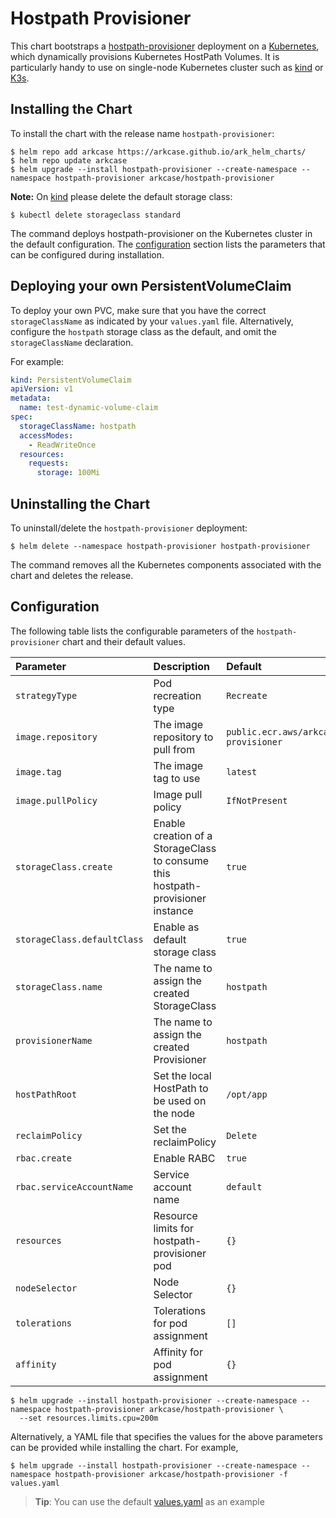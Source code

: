 # Hostpath Provisioner

This chart bootstraps a [hostpath-provisioner](https://github.com/ArkCase/ark_hostpath_provisioner) deployment on a [Kubernetes](http://kubernetes.io), which dynamically provisions Kubernetes HostPath Volumes. It is particularly handy to use on single-node Kubernetes cluster such as [kind](https://github.com/kubernetes-sigs/kind) or [K3s](https://k3s.io).

## Installing the Chart

To install the chart with the release name `hostpath-provisioner`:

```console
$ helm repo add arkcase https://arkcase.github.io/ark_helm_charts/
$ helm repo update arkcase
$ helm upgrade --install hostpath-provisioner --create-namespace --namespace hostpath-provisioner arkcase/hostpath-provisioner
```

**Note:** On [kind](https://github.com/kubernetes-sigs/kind) please delete the default storage class:

```console
$ kubectl delete storageclass standard
```

The command deploys hostpath-provisioner on the Kubernetes cluster in the default configuration. The [configuration](#configuration) section lists the parameters that can be configured during installation.

## Deploying your own PersistentVolumeClaim

To deploy your own PVC, make sure that you have the correct `storageClassName` as indicated by your `values.yaml` file. Alternatively, configure the `hostpath` storage class as the default, and omit the `storageClassName` declaration.

For example:

```yaml
kind: PersistentVolumeClaim
apiVersion: v1
metadata:
  name: test-dynamic-volume-claim
spec:
  storageClassName: hostpath
  accessModes:
    - ReadWriteOnce
  resources:
    requests:
      storage: 100Mi
```

## Uninstalling the Chart

To uninstall/delete the `hostpath-provisioner` deployment:

```console
$ helm delete --namespace hostpath-provisioner hostpath-provisioner
```

The command removes all the Kubernetes components associated with the chart and
deletes the release.

## Configuration

The following table lists the configurable parameters of the `hostpath-provisioner` chart and their default values.

| Parameter                      | Description                                                                       | Default                               |
|:-------------------------------|:----------------------------------------------------------------------------------|:--------------------------------------|
| `strategyType`                 | Pod recreation type                                                               | `Recreate`                            |
| `image.repository`             | The image repository to pull from                                                 | `public.ecr.aws/arkcase/hostpath-provisioner` |
| `image.tag`                    | The image tag to use                                                              | `latest`                              |
| `image.pullPolicy`             | Image pull policy                                                                 | `IfNotPresent`                        |
| `storageClass.create`          | Enable creation of a StorageClass to consume this hostpath-provisioner instance   | `true`                                |
| `storageClass.defaultClass`    | Enable as default storage class                                                   | `true`                                |
| `storageClass.name`            | The name to assign the created StorageClass                                       | `hostpath`                            |
| `provisionerName`              | The name to assign the created Provisioner                                        | `hostpath`                            |
| `hostPathRoot`                 | Set the local HostPath to be used on the node                                     | `/opt/app`                       |
| `reclaimPolicy`                | Set the reclaimPolicy                                                             | `Delete`                              |
| `rbac.create`                  | Enable RABC                                                                       | `true`                                |
| `rbac.serviceAccountName`      | Service account name                                                              | `default`                             |
| `resources`                    | Resource limits for hostpath-provisioner pod                                      | `{}`                                  |
| `nodeSelector`                 | Node Selector                                                                     | `{}`                                  |
| `tolerations`                  | Tolerations for pod assignment                                                    | `[]`                                  |
| `affinity`                     | Affinity for pod assignment                                                       | `{}`                                  |

```console
$ helm upgrade --install hostpath-provisioner --create-namespace --namespace hostpath-provisioner arkcase/hostpath-provisioner \
  --set resources.limits.cpu=200m
```

Alternatively, a YAML file that specifies the values for the above parameters
can be provided while installing the chart. For example,

```console
$ helm upgrade --install hostpath-provisioner --create-namespace --namespace hostpath-provisioner arkcase/hostpath-provisioner -f values.yaml
```

> **Tip**: You can use the default [values.yaml](values.yaml) as an example
